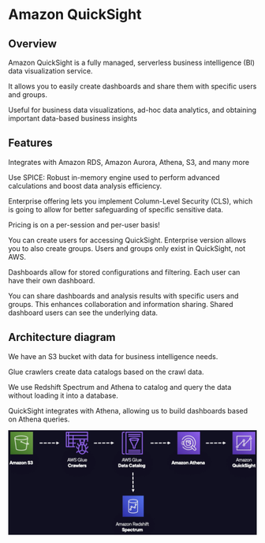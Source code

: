 # Amazon QuickSight

## Overview

Amazon QuickSight is a fully managed, serverless business intelligence (BI) data visualization service.

It allows you to easily create dashboards and share them with specific users and groups.

Useful for business data visualizations, ad-hoc data analytics, and obtaining important data-based business insights

## Features

Integrates with Amazon RDS, Amazon Aurora, Athena, S3, and many more

Use SPICE: Robust in-memory engine used to perform advanced calculations and boost data analysis efficiency.

Enterprise offering lets you implement Column-Level Security (CLS), which is going to allow for better safeguarding of specific sensitive data.

Pricing is on a per-session and per-user basis!

You can create users for accessing QuickSight. Enterprise version allows you to also create groups. Users and groups only exist in QuickSight, not AWS.

Dashboards allow for stored configurations and filtering. Each user can have their own dashboard.

You can share dashboards and analysis results with specific users and groups. This enhances collaboration and information sharing. Shared dashboard users can see the underlying data.


## Architecture diagram

We have an S3 bucket with data for business intelligence needs.

Glue crawlers create data catalogs based on the crawl data.

We use Redshift Spectrum and Athena to catalog and query the data without loading it into a database.

QuickSight integrates with Athena, allowing us to build dashboards based on Athena queries.

![](./images/quicksight-arch.png)
